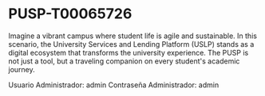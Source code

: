 # PUSP-T00065726
Imagine a vibrant campus where student life is agile and sustainable. In this scenario, the University Services and Lending Platform (USLP) stands as a digital ecosystem that transforms the university experience. The PUSP is not just a tool, but a traveling companion on every student's academic journey.

Usuario Administrador: admin
Contraseña Administrador: admin
